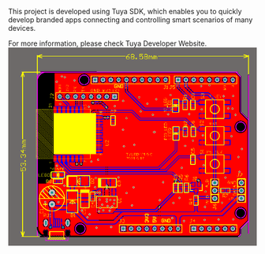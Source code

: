 This project is developed using Tuya SDK, which enables you to quickly develop branded apps connecting and controlling smart scenarios of many devices.

For more information, please check Tuya Developer Website.
![PCB](https://github.com/vikingGit66/Viking_Arduino_TuYa_RGBLED/blob/master/PCB/PCB-Arduino%E5%B9%BB%E5%BD%A9%E7%81%AF%E5%B8%A6.png) 

